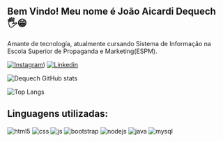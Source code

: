 ## Bem Vindo! Meu nome é João Aicardi Dequech 🖐️😁
 Amante de tecnología, atualmente cursando Sistema de Informação na Escola Superior de Propaganda e Marketing(ESPM).

[![Instagram](https://img.shields.io/badge/Instagram-E4405F?style=for-the-badge&logo=instagram&logoColor=white)](https://www.instagram.com/joao_dequech/))
[![Linkedin](https://img.shields.io/badge/LinkedIn-0077B5?style=for-the-badge&logo=linkedin&logoColor=white)](https://www.linkedin.com/in/joão-aicardi-dequech-b46a96203/)

![Dequech GitHub stats](https://github-readme-stats.vercel.app/api?username=JoaoDequech&show_icons=true&theme=dracula&count_private=true)

![Top Langs](https://github-readme-stats.vercel.app/api/top-langs/?username=JoaoDequech&show_icons=true&theme=dracula&include_all_commits=true&count_private=true&layout=compact)


## Linguagens utilizadas:

<div style="display: inline_block">
  <img align="center" alt="html5" src="https://img.shields.io/badge/HTML5-E34F26?style=for-the-badge&logo=html5&logoColor=white" />
  <img align="center" alt="css" src="https://img.shields.io/badge/CSS3-1572B6?style=for-the-badge&logo=css3&logoColor=white" />
  <img align="center" alt="js" src="https://img.shields.io/badge/JavaScript-F7DF1E?style=for-the-badge&logo=javascript&logoColor=black" />
  <img align="center" alt="bootstrap" src="https://img.shields.io/badge/Bootstrap-563D7C?style=for-the-badge&logo=bootstrap&logoColor=white" />
  <img align="center" alt="nodejs" src="https://img.shields.io/badge/Node.js-43853D?style=for-the-badge&logo=node.js&logoColor=white" />
  <img align="center" alt="java" src= "https://img.shields.io/badge/Java-ED8B00?style=for-the-badge&logo=openjdk&logoColor=white" />
  <img align="center" alt="mysql" src= "https://img.shields.io/badge/MySQL-00000F?style=for-the-badge&logo=mysql&logoColor=white" />
</div><br/>
